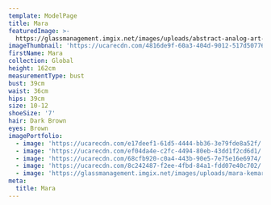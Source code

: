 ```yaml
---
template: ModelPage
title: Mara
featuredImage: >-
  https://glassmanagement.imgix.net/images/uploads/abstract-analog-art-390089.jpg
imageThumbnail: 'https://ucarecdn.com/4816de9f-60a3-404d-9012-517d50776595/'
firstName: Mara
collection: Global
height: 162cm
measurementType: bust
bust: 39cm
waist: 36cm
hips: 39cm
size: 10-12
shoeSize: '7'
hair: Dark Brown
eyes: Brown
imagePortfolio:
  - image: 'https://ucarecdn.com/e17deef1-61d5-4444-bb36-3e79fde8a52f/'
  - image: 'https://ucarecdn.com/ef04da4e-c2fc-4494-80eb-43dd1f2cd6d1/'
  - image: 'https://ucarecdn.com/68cfb920-c0a4-443b-90e5-7e75e16e6974/'
  - image: 'https://ucarecdn.com/8c242487-f2ee-4fbd-84a1-fdd07e40c702/'
  - image: 'https://glassmanagement.imgix.net/images/uploads/mara-kemara-41.jpg'
meta:
  title: Mara
---
```


